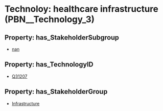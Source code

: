 # Technoloy: __healthcare infrastructure__ (PBN__Technology_3)

## Property: has_StakeholderSubgroup

* [nan](PBN__TechSubgroup_7)

## Property: has_TechnologyID

* [Q31207](Q31207)

## Property: has_StakeholderGroup

* [Infrastructure](PBN__TechGroup_4)

